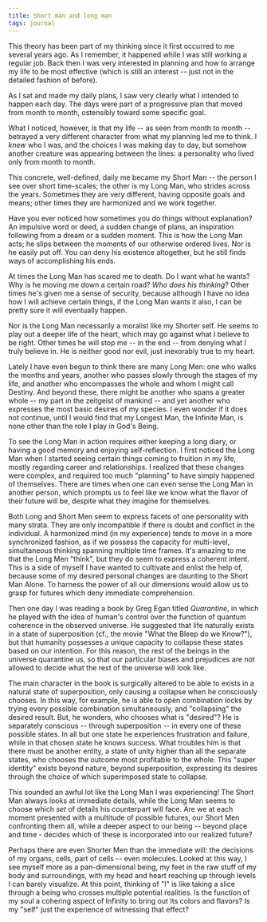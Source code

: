 ```yaml
---
title: Short man and long man
tags: journal
---
```


This theory has been part of my thinking since it first occurred to me
several years ago.  As I remember, it happened while I was still working
a regular job.  Back then I was very interested in planning and how to
arrange my life to be most effective (which is still an interest -- just
not in the detailed fashion of before).

As I sat and made my daily plans, I saw very clearly what I intended to
happen each day.  The days were part of a progressive plan that moved
from month to month, ostensibly toward some specific goal.

What I noticed, however, is that my life -- as seen from month to month
-- betrayed a very different character from what my planning led me to
think.  I *knew* who I was, and the choices I was making day to day, but
somehow another creature was appearing between the lines: a personality
who lived only from month to month.

This concrete, well-defined, daily me became my Short Man -- the person
I see over short time-scales; the other is my Long Man, who strides
across the years.  Sometimes they are very different, having opposite
goals and means; other times they are harmonized and we work together.

Have you ever noticed how sometimes you do things without explanation?
An impulsive word or deed, a sudden change of plans, an inspiration
following from a dream or a sudden moment.  This is how the Long Man
acts; he slips between the moments of our otherwise ordered lives.  Nor
is he easily put off.  You can deny his existence altogether, but he
still finds ways of accomplishing his ends.

At times the Long Man has scared me to death.  Do I want what he wants?
Why is he moving me down a certain road?  *Who does his thinking*?  Other
times he's given me a sense of security, because although I have no idea
how I will achieve certain things, if the Long Man wants it also, I can
be pretty sure it will eventually happen.

Nor is the Long Man necessarily a moralist like my Shorter self.  He
seems to play out a deeper life of the heart, which may go against what
I believe to be right.  Other times he will stop me -- in the end --
from denying what I truly believe in.  He is neither good nor evil, just
inexorably true to my heart.

Lately I have even begun to think there are many Long Men: one who walks
the months and years, another who passes slowly through the stages of my
life, and another who encompasses the whole and whom I might call
Destiny.  And beyond these, there might be another who spans a greater
whole -- my part in the zeitgeist of mankind -- and yet another who
expresses the most basic desires of my species.  I even wonder if it
does not continue, until I would find that my Longest Man, the Infinite
Man, is none other than the role I play in God's Being.

To see the Long Man in action requires either keeping a long diary, or
having a good memory and enjoying self-reflection.  I first noticed the
Long Man when I started seeing certain things coming to fruition in my
life, mostly regarding career and relationships.  I realized that these
changes were complex, and required too much "planning" to have simply
happened of themselves.  There are times when one can even sense the
Long Man in another person, which prompts us to feel like we know what
the flavor of their future will be, despite what they imagine for
themselves.

Both Long and Short Men seem to express facets of one personality with
many strata.  They are only incompatible if there is doubt and conflict
in the individual.  A harmonized mind (in my experience) tends to move
in a more synchronized fashion, as if we possess the capacity for
multi-level, simultaneous thinking spanning multiple time frames.  It's
amazing to me that the Long Men "think", but they do seem to express a
coherent intent.  This is a side of myself I have wanted to cultivate
and enlist the help of, because some of my desired personal changes are
daunting to the Short Man Alone.  To harness the power of all our
dimensions would allow us to grasp for futures which deny immediate
comprehension.

Then one day I was reading a book by Greg Egan titled *Quarantine*, in
which he played with the idea of human's control over the function of
quantum coherence in the observed universe.  He suggested that life
naturally exists in a state of superposition (cf., the movie "What the
Bleep do we Know?"), but that humanity possesses a unique capacity to
collapse these states based on our intention.  For this reason, the rest
of the beings in the universe quarantine us, so that our particular
biases and prejudices are not allowed to decide what the rest of the
universe will look like.

The main character in the book is surgically altered to be able to
exists in a natural state of superposition, only causing a collapse when
he consciously chooses.  In this way, for example, he is able to open
combination locks by trying every possible combination simultaneously,
and "collapsing" the desired result.  But, he wonders, who chooses what
is "desired"?  He is separately conscious -- through superposition -- in
every one of these possible states.  In all but one state he experiences
frustration and failure, while in that chosen state he knows success.
What troubles him is that there must be another entity, a state of unity
higher than all the separate states, who chooses the outcome most
profitable to the whole.  This "super identity" exists beyond nature,
beyond superposition, expressing its desires through the choice of which
superimposed state to collapse.

This sounded an awful lot like the Long Man I was experiencing!  The
Short Man always looks at immediate details, while the Long Man seems to
choose which *set* of details his counterpart will face.  Are we at each
moment presented with a multitude of possible futures, our Short Men
confronting them all, while a deeper aspect to our being -- beyond place
and time - decides which of these is incorporated into our realized
future?

Perhaps there are even Shorter Men than the immediate will: the
decisions of my organs, cells, part of cells -- even molecules.  Looked
at this way, I see myself more as a pan-dimensional being, my feet in
the raw stuff of my body and surroundings, with my head and heart
reaching up through levels I can barely visualize.  At this point,
thinking of "I" is like taking a slice through a being who crosses
multiple potential realities.  Is the function of my soul a cohering
aspect of Infinity to bring out Its colors and flavors?  Is my "self"
just the experience of witnessing that effect?


